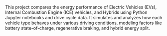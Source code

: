 This project compares the energy performance of Electric Vehicles (EVs), Internal Combustion Engine (ICE) vehicles, and Hybrids using Python Jupyter notebooks and drive cycle data.
It simulates and analyzes how each vehicle type behaves under various driving conditions, modeling factors like battery state-of-charge, regenerative braking, and hybrid energy split.
